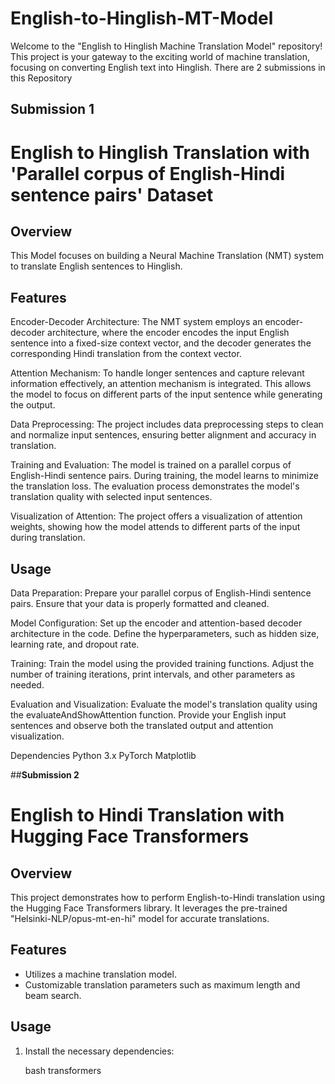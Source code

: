 # English-to-Hinglish-MT-Model
Welcome to the "English to Hinglish Machine Translation Model" repository! This project is your gateway to the exciting world of machine translation, focusing on converting English text into Hinglish.
There are 2 submissions in this Repository 

## **Submission 1**

# English to Hinglish Translation with 'Parallel corpus of English-Hindi sentence pairs' Dataset



## Overview
This Model focuses on building a Neural Machine Translation (NMT) system to translate English sentences to Hinglish.

## Features
Encoder-Decoder Architecture: The NMT system employs an encoder-decoder architecture, where the encoder encodes the input English sentence into a fixed-size context vector, and the decoder generates the corresponding Hindi translation from the context vector.

Attention Mechanism: To handle longer sentences and capture relevant information effectively, an attention mechanism is integrated. This allows the model to focus on different parts of the input sentence while generating the output.

Data Preprocessing: The project includes data preprocessing steps to clean and normalize input sentences, ensuring better alignment and accuracy in translation.

Training and Evaluation: The model is trained on a parallel corpus of English-Hindi sentence pairs. During training, the model learns to minimize the translation loss. The evaluation process demonstrates the model's translation quality with selected input sentences.

Visualization of Attention: The project offers a visualization of attention weights, showing how the model attends to different parts of the input during translation.

## Usage 
Data Preparation: Prepare your parallel corpus of English-Hindi sentence pairs. Ensure that your data is properly formatted and cleaned.

Model Configuration: Set up the encoder and attention-based decoder architecture in the code. Define the hyperparameters, such as hidden size, learning rate, and dropout rate.

Training: Train the model using the provided training functions. Adjust the number of training iterations, print intervals, and other parameters as needed.

Evaluation and Visualization: Evaluate the model's translation quality using the evaluateAndShowAttention function. Provide your English input sentences and observe both the translated output and attention visualization.

Dependencies
Python 3.x
PyTorch
Matplotlib

##**Submission 2**

# English to Hindi Translation with Hugging Face Transformers

## Overview

This project demonstrates how to perform English-to-Hindi translation using the Hugging Face Transformers library. It leverages the pre-trained "Helsinki-NLP/opus-mt-en-hi" model for accurate translations.

## Features

- Utilizes a machine translation model.
- Customizable translation parameters such as maximum length and beam search.

## Usage

1. Install the necessary dependencies:

   bash
   transformers
